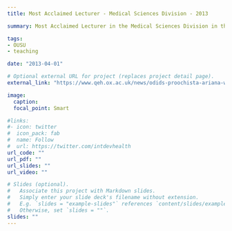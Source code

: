 ```yaml
---
title: Most Acclaimed Lecturer - Medical Sciences Division - 2013

summary: Most Acclaimed Lecturer in the Medical Sciences Division in the OUSU Student-led Teaching Awards for 2013.

tags:
- OUSU
- teaching

date: "2013-04-01"

# Optional external URL for project (replaces project detail page).
external_link: "https://www.qeh.ox.ac.uk/news/odids-proochista-ariana-wins-most-acclaimed-lecturer-award"

image:
  caption: 
  focal_point: Smart

#links:
#- icon: twitter
#  icon_pack: fab
#  name: Follow
#  url: https://twitter.com/intdevhealth
url_code: ""
url_pdf: ""
url_slides: ""
url_video: ""

# Slides (optional).
#   Associate this project with Markdown slides.
#   Simply enter your slide deck's filename without extension.
#   E.g. `slides = "example-slides"` references `content/slides/example-slides.md`.
#   Otherwise, set `slides = ""`.
slides: ""
---
```


